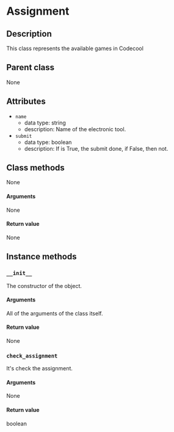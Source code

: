 # Assignment

## Description
This class represents the available games in Codecool

## Parent class
None

## Attributes

* ```name```
  * data type: string
  * description: Name of the electronic tool.
* ```submit```
  * data type: boolean
  * description: If is True, the submit done, if False, then not.

## Class methods

None

#### Arguments
None

#### Return value
None

## Instance methods

### ```__init__```
The constructor of the object.

#### Arguments

All of the arguments of the class itself.

#### Return value
None

### ```check_assignment```
It's check the assignment.

#### Arguments

None

#### Return value
 boolean
